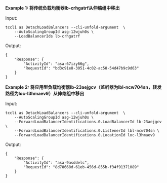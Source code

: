 **Example 1: 将传统负载均衡器lb-crhgatrf从伸缩组中移出**



Input: 

```
tccli as DetachLoadBalancers --cli-unfold-argument  \
    --AutoScalingGroupId asg-12wjuh0s \
    --LoadBalancerIds lb-crhgatrf
```

Output: 
```
{
    "Response": {
        "ActivityId": "asa-67izy66g",
        "RequestId": "bd3c91e8-3051-4c02-ac58-54d47b9c9d63"
    }
}
```

**Example 2: 将应用型负载均衡器lb-23aejgcv（监听器为lbl-ncw704sn，转发路径为loc-l3hmaev9）从伸缩组中移出**



Input: 

```
tccli as DetachLoadBalancers --cli-unfold-argument  \
    --AutoScalingGroupId asg-12wjuh0s \
    --ForwardLoadBalancerIdentifications.0.LoadBalancerId lb-23aejgcv \
    --ForwardLoadBalancerIdentifications.0.ListenerId lbl-ncw704sn \
    --ForwardLoadBalancerIdentifications.0.LocationId loc-l3hmaev9
```

Output: 
```
{
    "Response": {
        "ActivityId": "asa-9asddelc",
        "RequestId": "8d78668d-61eb-456d-855b-f34f91371089"
    }
}
```

